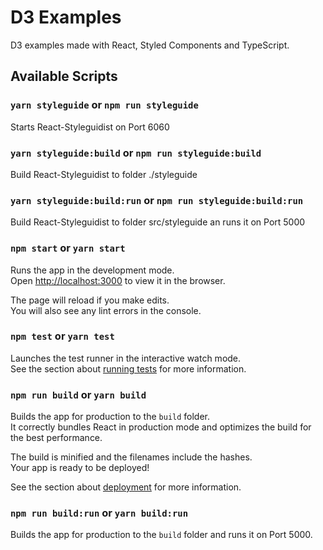 # D3 Examples

D3 examples made with React, Styled Components and TypeScript.

## Available Scripts

### `yarn styleguide` or `npm run styleguide`

Starts React-Styleguidist on Port 6060

### `yarn styleguide:build` or `npm run styleguide:build`

Build React-Styleguidist to folder ./styleguide

### `yarn styleguide:build:run` or `npm run styleguide:build:run`

Build React-Styleguidist to folder src/styleguide an runs it on Port 5000

### `npm start` or `yarn start`

Runs the app in the development mode.<br>
Open [http://localhost:3000](http://localhost:3000) to view it in the browser.

The page will reload if you make edits.<br>
You will also see any lint errors in the console.

### `npm test` or `yarn test`

Launches the test runner in the interactive watch mode.<br>
See the section about [running tests](https://facebook.github.io/create-react-app/docs/running-tests) for more information.

### `npm run build` or `yarn build`

Builds the app for production to the `build` folder.<br>
It correctly bundles React in production mode and optimizes the build for the best performance.

The build is minified and the filenames include the hashes.<br>
Your app is ready to be deployed!

See the section about [deployment](https://facebook.github.io/create-react-app/docs/deployment) for more information.

### `npm run build:run` or `yarn build:run`

Builds the app for production to the `build` folder and runs it on Port 5000.<br>
